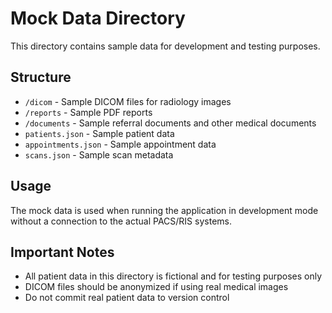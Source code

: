 # Mock Data Directory

This directory contains sample data for development and testing purposes.

## Structure

- `/dicom` - Sample DICOM files for radiology images
- `/reports` - Sample PDF reports
- `/documents` - Sample referral documents and other medical documents
- `patients.json` - Sample patient data
- `appointments.json` - Sample appointment data
- `scans.json` - Sample scan metadata

## Usage

The mock data is used when running the application in development mode without a connection to the actual PACS/RIS systems.

## Important Notes

- All patient data in this directory is fictional and for testing purposes only
- DICOM files should be anonymized if using real medical images
- Do not commit real patient data to version control